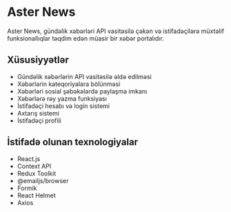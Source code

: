 # Aster News

Aster News, gündəlik xəbərləri API vasitəsilə çəkən və istifadəçilərə müxtəlif funksionallıqlar təqdim edən müasir bir xəbər portalıdır.

## Xüsusiyyətlər

- Gündəlik xəbərlərin API vasitəsilə əldə edilməsi
- Xəbərlərin kateqoriyalara bölünməsi
- Xəbərləri sosial şəbəkələrdə paylaşma imkanı
- Xəbərlərə rəy yazma funksiyası
- İstifadəçi hesabı və login sistemi
- Axtarış sistemi
- İstifadəçi profili

## İstifadə olunan texnologiyalar

- React.js
- Context API
- Redux Toolkit
- @emailjs/browser
- Formik
- React Helmet
- Axios

